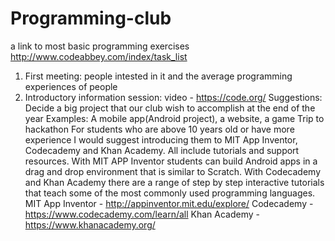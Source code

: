 # Programming-club
a link to most basic programming exercises http://www.codeabbey.com/index/task_list
1. First meeting: people intested in it and the average programming experiences of people 
2. Introductory information session: video - https://code.org/
Suggestions: Decide a big project that our club wish to accomplish at the end of the year
Examples: A mobile app(Android project), a website, a game
Trip to hackathon 
For students who are above 10 years old or have more experience I would suggest introducing them to MIT App Inventor, Codecademy and Khan Academy. All include tutorials and support resources. With MIT APP Inventor students can build Android apps in a drag and drop environment that is similar to Scratch. With Codecademy and Khan Academy there are a range of step by step interactive tutorials that teach some of the most commonly used programming languages.
MIT App Inventor - http://appinventor.mit.edu/explore/
Codecademy - https://www.codecademy.com/learn/all
Khan Academy - https://www.khanacademy.org/
